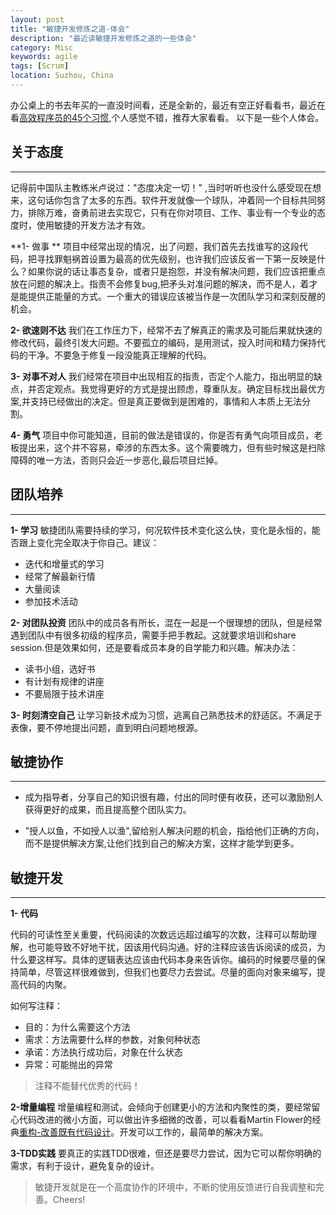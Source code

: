 ```yaml
---
layout: post
title: "敏捷开发修炼之道-体会"
description: "最近读敏捷开发修炼之道的一些体会"
category: Misc
keywords: agile
tags: [Scrum] 
location: Suzhou, China
---
```


办公桌上的书去年买的一直没时间看，还是全新的，最近有空正好看看书，最近在看[高效程序员的45个习惯](http://book.douban.com/subject/4164024/),个人感觉不错，推荐大家看看。
以下是一些个人体会。


## 关于态度
---
记得前中国队主教练米卢说过："态度决定一切！" ,当时听听也没什么感受现在想来，这句话你包含了太多的东西。软件开发就像一个球队，冲着同一个目标共同努力，排除万难，奋勇前进去实现它，只有在你对项目、工作、事业有一个专业的态度时，使用敏捷的开发方法才有效。

**1- 做事 **
项目中经常出现的情况，出了问题，我们首先去找谁写的这段代码，把寻找罪魁祸首设置为最高的优先级别，也许我们应该反省一下第一反映是什么？如果你说的话让事态复杂，或者只是抱怨，并没有解决问题，我们应该把重点放在问题的解决上。指责不会修复bug,把矛头对准问题的解决，而不是人，着才是能提供正能量的方式。一个重大的错误应该被当作是一次团队学习和深刻反醒的机会。

**2- 欲速则不达**
我们在工作压力下，经常不去了解真正的需求及可能后果就快速的修改代码，最终引发大问题。不要孤立的编码，是用测试，投入时间和精力保持代码的干净。不要急于修复一段没能真正理解的代码。

**3- 对事不对人**
我们经常在项目中出现相互的指责，否定个人能力，指出明显的缺点，并否定观点。我觉得更好的方式是提出顾虑，尊重队友。确定目标找出最优方案,并支持已经做出的决定。但是真正要做到是困难的，事情和人本质上无法分割。

**4- 勇气**
项目中你可能知道，目前的做法是错误的，你是否有勇气向项目成员，老板提出来，这个并不容易，牵涉的东西太多。这个需要魄力，但有些时候这是扫除障碍的唯一方法，否则只会近一步恶化,最后项目烂掉。

## 团队培养
---

**1- 学习**
敏捷团队需要持续的学习，何况软件技术变化这么快，变化是永恒的，能否跟上变化完全取决于你自己。建议： 
- 迭代和增量式的学习
- 经常了解最新行情
- 大量阅读
- 参加技术活动

**2- 对团队投资**
团队中的成员各有所长，混在一起是一个很理想的团队，但是经常遇到团队中有很多初级的程序员，需要手把手教起。这就要求培训和share session.但是效果如何，还是要看成员本身的自学能力和兴趣。解决办法：

- 读书小组，选好书 
- 有计划有规律的讲座
- 不要局限于技术讲座

**3- 时刻清空自己**
让学习新技术成为习惯，逃离自己熟悉技术的舒适区。不满足于表像，要不停地提出问题，直到明白问题地根源。

## 敏捷协作
---

- 成为指导者，分享自己的知识很有趣，付出的同时便有收获，还可以激励别人获得更好的成果，而且提高整个团队实力。

- "授人以鱼，不如授人以渔",留给别人解决问题的机会，指给他们正确的方向，而不是提供解决方案,让他们找到自己的解决方案，这样才能学到更多。



## 敏捷开发
---

**1- 代码**

代码的可读性至关重要，代码阅读的次数远远超过编写的次数，注释可以帮助理解，也可能导致不好地干扰，因该用代码沟通。好的注释应该告诉阅读的成员，为什么要这样写。具体的逻辑表达应该由代码本身来告诉你。编码的时候要尽量的保持简单，尽管这样很难做到，但我们也要尽力去尝试。尽量的面向对象来编写，提高代码的内聚。

如何写注释：

- 目的：为什么需要这个方法
- 需求：方法需要什么样的参数，对象何种状态
- 承诺：方法执行成功后，对象在什么状态
- 异常：可能抛出的异常

> 注释不能替代优秀的代码！

**2-增量编程**
增量编程和测试，会倾向于创建更小的方法和内聚性的类，要经常留心代码改进的微小方面，可以做出许多细微的改善，可以看看Martin Flower的经典[重构-改善既有代码设计](http://book.douban.com/subject/1229923/)。开发可以工作的，最简单的解决方案。

**3-TDD实践**
要真正的实践TDD很难，但还是要尽力尝试，因为它可以帮你明确的需求，有利于设计，避免复杂的设计。


> 敏捷开发就是在一个高度协作的环境中，不断的使用反馈进行自我调整和完善。Cheers!
